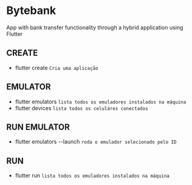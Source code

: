 # Bytebank
App with bank transfer functionality through a hybrid application using Flutter

## CREATE

 - flutter create <name> ``` Cria uma aplicação ```

## EMULATOR

 - flutter emulators ``` lista todos os emuladores instalados na máquina ```
 - flutter devices ``` lista todos os celuláres conectados ```

## RUN EMULATOR

 - flutter emulators --launch <id>``` roda o emulador selecionado pelo ID ```

## RUN

 - flutter run ``` lista todos os emuladores instalados na máquina ```
